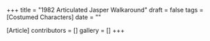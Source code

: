 +++
title = "1982 Articulated Jasper Walkaround"
draft = false
tags = [Costumed Characters]
date = ""

[Article]
contributors = []
gallery = []
+++